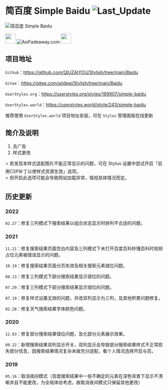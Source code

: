 # 简百度 Simple Baidu ![Last_Update](https://img.shields.io/badge/%E6%9C%80%E5%90%8E%E6%9B%B4%E6%96%B0-2022.03.03-blue)

![简百度 Simple Baidu](https://www.asifadeaway.com/Stylish/baidu/StylishCover.png)

<img src="https://camo.githubusercontent.com/3177a12d6dac9a08032f768208bde1cc65437e2fe48b102969255eb7ff5b7512/68747470733a2f2f7777772e61736966616465617761792e636f6d2f696d616765732f66617669636f6e2e737667" width="32" height="32"> ![AsiFadeaway.com](https://www.asifadeaway.com/imgs/Logo.png) <img src="https://camo.githubusercontent.com/3177a12d6dac9a08032f768208bde1cc65437e2fe48b102969255eb7ff5b7512/68747470733a2f2f7777772e61736966616465617761792e636f6d2f696d616765732f66617669636f6e2e737667" width="32" height="32">

## 项目地址

`Github`：<https://github.com/QIUZAIYOU/Stylish/tree/main/Baidu>

`Gitee`：<https://gitee.com/aiideai/Stylish/tree/main/Baidu>

`UserStyles.org`：<https://userstyles.org/styles/169907/simple-baidu>

`UserStyles.world`：<https://userstyles.world/style/243/simple-baidu>

推荐使用 `UserStyles.world` 项目地址安装，可在 `Stylus` 管理面板在线更新

## 简介及说明

1. 去广告
2. 样式更改

⭐ 若发现本样式适配图片不能正常显示的问题，可在 Stylus 设置中尝试开启「启用CSP补丁以使样式资源生效」选项。  
⭐ 但开启此选项可能会导致网站加载异常，情视具体情况而定。

## 历史更新

### 2022

`02.27`：修复三列模式下搜索结果以组合状态显示时排列不合适的问题。

### 2021

`11.21`：修复搜索结果页面空白内容及三列模式下未打开百度百科秒懂百科时视频占位元素被错误显示的问题。

`10.19`：修复搜索结果页面分页失效及相关搜索元素错位问题。

`08.13`：修复三列模式下部分搜索结果显示错位的问题。

`07.29`：修复三列模式下部分搜索结果显示错位的问题。

`07.19`：修复样式设置无效的问题，并改双列显示为三列，及其他积累问题修复。

`02.28`：修复天气搜索结果字体颜色问题。

### 2020

`12.03`：修复部分搜索结果错位问题，及化部分元素展示效果。

`09.22`：新增搜索结果双列显示开关，双列显示会导致部分搜索结果样式不正常损失部分信息，因搜索结果情况复杂未做充分适配，看个人情况选择开启与否。

### 2019

`05.16`：取消夜间模式（百度搜索结果中一些不确定的元素在深色背景下显示不清晰并且不能更改，为全局体验考虑，故取消夜间模式只保留其他更改）

